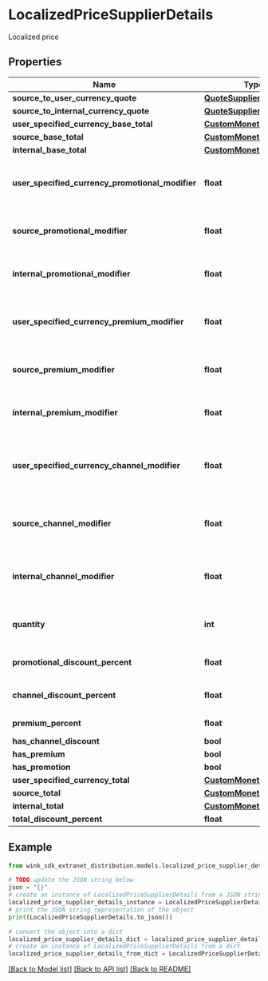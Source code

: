 # LocalizedPriceSupplierDetails

Localized price

## Properties

Name | Type | Description | Notes
------------ | ------------- | ------------- | -------------
**source_to_user_currency_quote** | [**QuoteSupplierDetails**](QuoteSupplierDetails.md) |  | 
**source_to_internal_currency_quote** | [**QuoteSupplierDetails**](QuoteSupplierDetails.md) |  | 
**user_specified_currency_base_total** | [**CustomMonetaryAmount**](CustomMonetaryAmount.md) |  | 
**source_base_total** | [**CustomMonetaryAmount**](CustomMonetaryAmount.md) |  | 
**internal_base_total** | [**CustomMonetaryAmount**](CustomMonetaryAmount.md) |  | 
**user_specified_currency_promotional_modifier** | **float** | Promotional modifiers in user specified currency | [optional] 
**source_promotional_modifier** | **float** | Promotional modifiers in hotel currency | [optional] 
**internal_promotional_modifier** | **float** | Promotional modifiers in wink currency | [optional] 
**user_specified_currency_premium_modifier** | **float** | Premium modifiers in user specified currency | [optional] 
**source_premium_modifier** | **float** | Premium modifiers in hotel currency | [optional] 
**internal_premium_modifier** | **float** | Premium modifiers in wink currency | [optional] 
**user_specified_currency_channel_modifier** | **float** | Channel / Membership modifier in user specified currency | [optional] 
**source_channel_modifier** | **float** | Channel / Membership modifier in hotel currency | [optional] 
**internal_channel_modifier** | **float** | Channel / Membership modifier in wink currency | [optional] 
**quantity** | **int** | How many of this item is included in this price | [optional] [default to 1]
**promotional_discount_percent** | **float** | Promotional discount percent | [optional] 
**channel_discount_percent** | **float** | Channel discount percent | [optional] 
**premium_percent** | **float** | Premium percent | [optional] 
**has_channel_discount** | **bool** |  | [optional] 
**has_premium** | **bool** |  | [optional] 
**has_promotion** | **bool** |  | [optional] 
**user_specified_currency_total** | [**CustomMonetaryAmount**](CustomMonetaryAmount.md) |  | [optional] 
**source_total** | [**CustomMonetaryAmount**](CustomMonetaryAmount.md) |  | [optional] 
**internal_total** | [**CustomMonetaryAmount**](CustomMonetaryAmount.md) |  | [optional] 
**total_discount_percent** | **float** |  | [optional] 

## Example

```python
from wink_sdk_extranet_distribution.models.localized_price_supplier_details import LocalizedPriceSupplierDetails

# TODO update the JSON string below
json = "{}"
# create an instance of LocalizedPriceSupplierDetails from a JSON string
localized_price_supplier_details_instance = LocalizedPriceSupplierDetails.from_json(json)
# print the JSON string representation of the object
print(LocalizedPriceSupplierDetails.to_json())

# convert the object into a dict
localized_price_supplier_details_dict = localized_price_supplier_details_instance.to_dict()
# create an instance of LocalizedPriceSupplierDetails from a dict
localized_price_supplier_details_from_dict = LocalizedPriceSupplierDetails.from_dict(localized_price_supplier_details_dict)
```
[[Back to Model list]](../README.md#documentation-for-models) [[Back to API list]](../README.md#documentation-for-api-endpoints) [[Back to README]](../README.md)


